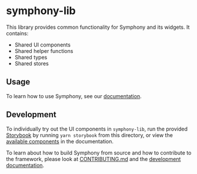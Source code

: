 # symphony-lib

This library provides common functionality for Symphony and its widgets. It contains:

- Shared UI components
- Shared helper functions
- Shared types
- Shared stores

## Usage

To learn how to use Symphony, see our [documentation](https://apple.github.io/ml-symphony/).

## Development

To individually try out the UI components in `symphony-lib`, run the provided [Storybook](https://storybook.js.org/tutorials/intro-to-storybook/react/en/get-started/) by running `yarn storybook` from this directory, or view the [available components](https://apple.github.io/ml-symphony/components.html) in the documentation.

To learn about how to build Symphony from source and how to contribute to the framework, please look at [CONTRIBUTING.md](../CONTRIBUTING.md) and the [development documentation](https://apple.github.io/ml-symphony/contributing.html).
